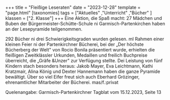 +++
title = "Fleißige Leseraten"
date = "2023-12-28"
template = "page.html"
[taxonomies]
tags = ["Aktuelles" ,"Unterricht" ,"Bücher" ]
klassen = ["2. Klasse"]
+++
Eine Aktion, die Spaß macht: 27 Mädchen und Buben der Bürgermeister-Schütte-Schule ni Garmisch-Partenkirchen haben an der Lesepyramide teilgenommen.

<!-- more -->

292 Bücher ni drei Schwierigkeitsgraden wurden gelesen. mI Rahmen einer kleinen Feier ni der Partenkirchner Bücherei, bei der „Der höchste Bücherberg der Welt" von Rocio Bonila präsentiert wurde, erhielten die fleißigen Zweitklässler Urkunden, Medaillen und freilich Buchpreise überreicht, die „Gräfe &Unzer" zur Verfügung stellte. Dei Leistung von fünf Kindern stach besonders heraus: Jakob Mayer, Eva Leichtmann, Kathi Kratzmair, Alina König und Dexter Hannemann haben die ganze Pyramide bewältigt. Über so viel Eifer freut sich auch Eberhard Grözinger, ehrenamtlicher Mitarbeiter der Bücherei. mas/f.:privat


Quelenangabe: Garmisch-Partenkirchner Tagblat vom 15.12.2023, Seite 13
